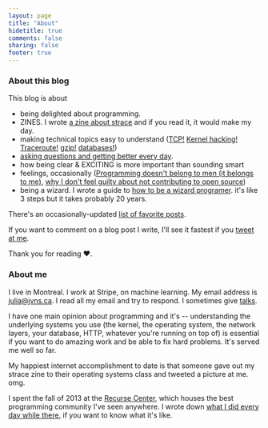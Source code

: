 ```yaml
---
layout: page
title: "About"
hidetitle: true
comments: false
sharing: false
footer: true
---
```


### About this blog

This blog is about

* being delighted about programming.
* ZINES. I wrote [a zine about strace](http://jvns.ca/blog/2015/04/14/strace-zine/) and if you read it, it would make my day.
* making technical topics easy to understand ([TCP!](http://jvns.ca/blog/2015/11/21/why-you-should-understand-a-little-about-tcp/) [Kernel hacking!](http://jvns.ca/blog/2014/01/04/4-paths-to-being-a-kernel-hacker/) [Traceroute!](http://jvns.ca/blog/2013/10/31/day-20-scapy-and-traceroute/) [gzip!](http://jvns.ca/blog/2013/10/24/day-16-gzip-plus-poetry-equals-awesome/) [databases!](http://jvns.ca/blog/2014/09/27/how-does-sqlite-work-part-1-pages/))
* [asking questions and getting better every day](http://jvns.ca/blog/2014/06/13/asking-questions-is-a-superpower/).
* how being clear & EXCITING is more important than sounding smart
* feelings, occasionally ([Programming doesn't belong to men (it belongs to me)](http://jvns.ca/blog/2014/12/28/programming-doesnt-belong-to-men-it-belongs-to-me/), [why I don't feel guilty about not contributing to open source](http://jvns.ca/blog/2014/04/26/i-dont-feel-guilty-about-not-contributing-to-open-source/))
* being a wizard. I wrote a guide to [how to be a wizard programer](https://twitter.com/b0rk/status/638365065926811648). it's like 3 steps but it takes probably 20 years.

There's an occasionally-updated [list of favorite posts](http://jvns.ca/blog/categories/favorite/).

If you want to comment on a blog post I write, I'll see it fastest if you [tweet at me](https://twitter.com/b0rk).

Thank you for reading ❤.

### About me

I live in Montreal. I work at Stripe, on machine learning. My email address is [julia@jvns.ca](mailto:julia@jvns.ca). I read all my email and try to respond. I sometimes give [talks](http://jvns.ca/talks).

I have one main opinion about programming and it's -- understanding the underlying systems you use (the kernel, the operating system, the network layers, your database, HTTP, whatever you're running on top of) is essential if you want to do amazing work and be able to fix hard problems. It's served me well so far.

My happiest internet accomplishment to date is that someone gave out my strace zine to their operating systems class and tweeted a picture at me. omg.

I spent the fall of 2013 at the [Recurse Center](http://recurse.com), which
houses the best programming community I've seen anywhere. I wrote down [what I
did every day while there](http://jvns.ca/blog/categories/hackerschool/), if you
want to know what it's like.
